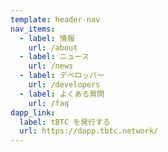 ```yaml
---
template: header-nav
nav_items:
  - label: 情報
    url: /about
  - label: ニュース
    url: /news
  - label: デベロッパー
    url: /developers
  - label: よくある質問
    url: /faq
dapp_link:
  label: tBTC を発行する
  url: https://dapp.tbtc.network/
---
```

